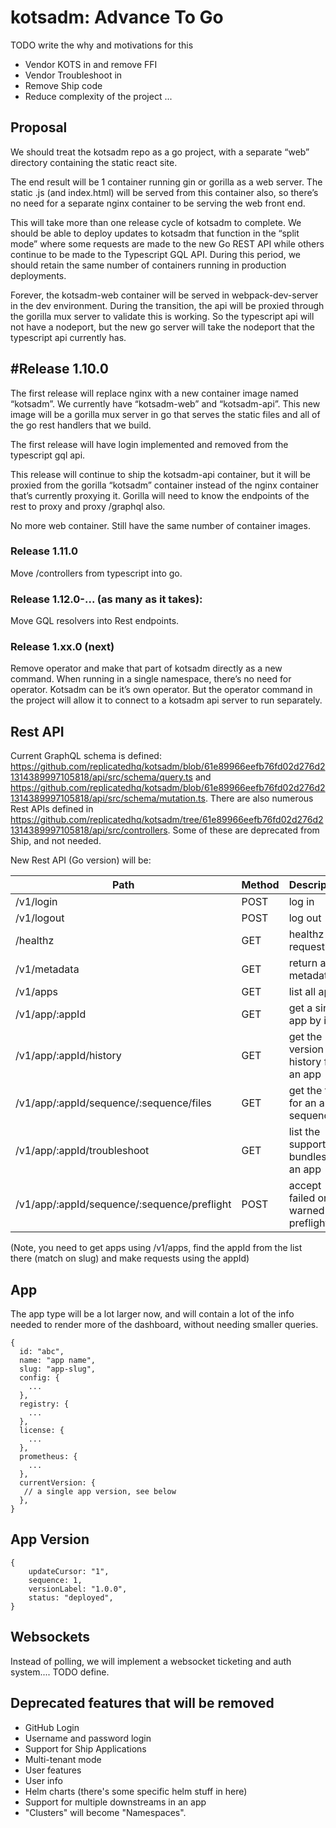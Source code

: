 
# kotsadm: Advance To Go

TODO write the why and motivations for this
- Vendor KOTS in and remove FFI
- Vendor Troubleshoot in
- Remove Ship code
- Reduce complexity of the project
...


## Proposal

We should treat the kotsadm repo as a go project, with a separate “web” directory containing the static react site.

The end result will be 1 container running gin or gorilla as a web server. The static .js (and index.html) will be served from this container also, so there’s no need for a separate nginx container to be serving the web front end.

This will take more than one release cycle of kotsadm to complete. We should be able to deploy updates to kotsadm that function in the “split mode” where some requests are made to the new Go REST API while others continue to be made to the Typescript GQL API. During this period, we should retain the same number of containers running in production deployments.

Forever, the kotsadm-web container will be served in webpack-dev-server in the dev environment. During the transition, the api will be proxied through the gorilla mux server to validate this is working. So the typescript api will not have a nodeport, but the new go server will take the nodeport that the typescript api currently has.

## #Release 1.10.0
The first release will replace nginx with a new container image named “kotsadm”. We currently have “kotsadm-web” and “kotsadm-api”. This new image will be a gorilla mux server in go that serves the static files and all of the go rest handlers that we build.

The first release will have login implemented and removed from the typescript gql api.

This release will continue to ship the kotsadm-api container, but it will be proxied from the gorilla “kotsadm” container instead of the nginx container that’s currently proxying it. Gorilla will need to know the endpoints of the rest to proxy and proxy /graphql also.

No more web container. Still have the same number of container images.

### Release 1.11.0
Move /controllers from typescript into go.

### Release 1.12.0-...  (as many as it takes):
Move GQL resolvers into Rest endpoints.

### Release 1.xx.0 (next)
Remove operator and make that part of kotsadm directly as a new command. When running in a single namespace, there’s no need for operator. Kotsadm can be it’s own operator. But the operator command in the project will allow it to connect to a kotsadm api server to run separately.

## Rest API

Current GraphQL schema is defined: https://github.com/replicatedhq/kotsadm/blob/61e89966eefb76fd02d276d21314389997105818/api/src/schema/query.ts and https://github.com/replicatedhq/kotsadm/blob/61e89966eefb76fd02d276d21314389997105818/api/src/schema/mutation.ts. There are also numerous Rest APIs defined in https://github.com/replicatedhq/kotsadm/tree/61e89966eefb76fd02d276d21314389997105818/api/src/controllers. Some of these are deprecated from Ship, and not needed.

New Rest API (Go version) will be:

| Path | Method | Description |
|------|--------|-------------|
| /v1/login | POST | log in
| /v1/logout | POST | log out
| /healthz | GET | healthz request
| /v1/metadata | GET | return app metadata
| /v1/apps | GET | list all apps
| /v1/app/:appId | GET | get a single app by id
| /v1/app/:appId/history | GET | get the version history for an app
| /v1/app/:appId/sequence/:sequence/files | GET | get the files for an app sequence
| /v1/app/:appId/troubleshoot | GET | list the support bundles for an app
| /v1/app/:appId/sequence/:sequence/preflight | POST | accept failed or warned preflights

(Note, you need to get apps using /v1/apps, find the appId from the list there (match on slug) and make requests using the appId)

## App
The app type will be a lot larger now, and will contain a lot of the info needed to render more of the dashboard, without needing smaller queries.

```
{
  id: "abc",
  name: "app name",
  slug: "app-slug",
  config: {
    ...
  },
  registry: {
    ...
  },
  license: {
    ...
  },
  prometheus: {
    ...
  },
  currentVersion: {
   // a single app version, see below
  },
}
```

## App Version

```
{
    updateCursor: "1",
    sequence: 1,
    versionLabel: "1.0.0",
    status: "deployed",
}
```

## Websockets
Instead of polling, we will implement a websocket ticketing and auth system....  TODO define.

## Deprecated features that will be removed

- GitHub Login
- Username and password login
- Support for Ship Applications
- Multi-tenant mode
- User features
- User info
- Helm charts (there's some specific helm stuff in here)
- Support for multiple downstreams in an app
- "Clusters" will become "Namespaces".
